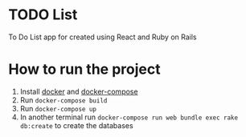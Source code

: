 # TODO List
To Do List app for created using React and Ruby on Rails

# How to run the project
1. Install [docker](https://docs.docker.com/engine/install/#server) and [docker-compose](https://docs.docker.com/compose/install/)
2. Run `docker-compose build`
3. Run `docker-compose up`
4. In another terminal run `docker-compose run web bundle exec rake db:create` to create the databases